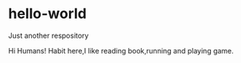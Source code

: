 # hello-world
Just another respository

Hi Humans!
Habit here,I like reading book,running and playing game.

